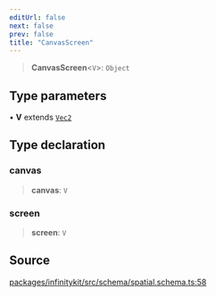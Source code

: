 ```yaml
---
editUrl: false
next: false
prev: false
title: "CanvasScreen"
---
```


> **CanvasScreen**\<`V`\>: `Object`

## Type parameters

• **V** extends [`Vec2`](Vec2.md)

## Type declaration

### canvas

> **canvas**: `V`

### screen

> **screen**: `V`

## Source

[packages/infinitykit/src/schema/spatial.schema.ts:58](https://github.com/nodenogg-in/alpha-p2p/blob/fd5f5c9/packages/infinitykit/src/schema/spatial.schema.ts#L58)
